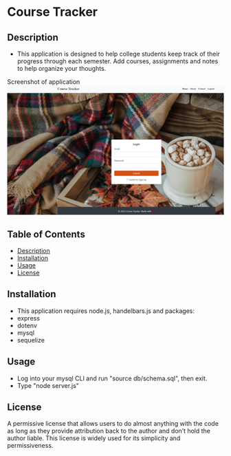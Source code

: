 # Course Tracker


## Description
* This application is designed to help college students keep track of their progress through each semester. Add courses, assignments and notes to help organize your thoughts.


Screenshot of application
![Alt text](image.png)

## Table of Contents
- [Description](#description)
- [Installation](#installation)
- [Usage](#usage)
- [License](#license)



## Installation
* This application requires node.js, handelbars.js and packages:
* express
* dotenv
* mysql
* sequelize 


## Usage
* Log into your mysql CLI and run "source db/schema.sql", then exit.
* Type "node server.js"



## License

A permissive license that allows users to do almost anything with the code as long as they provide attribution back to the author and don’t hold the author liable. This license is widely used for its simplicity and permissiveness.
